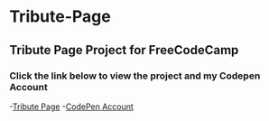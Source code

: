# Tribute-Page
## Tribute Page Project for FreeCodeCamp
### Click the link below to view the project and my Codepen Account

-[Tribute Page](https://arronk.github.io/Tribute-Page/)
-[CodePen Account](https://codepen.io/Arronk/)
